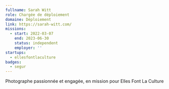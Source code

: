 ```yaml
---
fullname: Sarah Witt
role: Chargée de déploiement
domaine: Déploiement
link: https://sarah-witt.com/
missions:
  - start: 2022-03-07
    end: 2023-06-30
    status: independent
    employer: ''
startups:
  - ellesfontlaculture
badges:
  - segur
---
```


Photographe passionnée et engagée, en mission pour Elles Font La Culture

